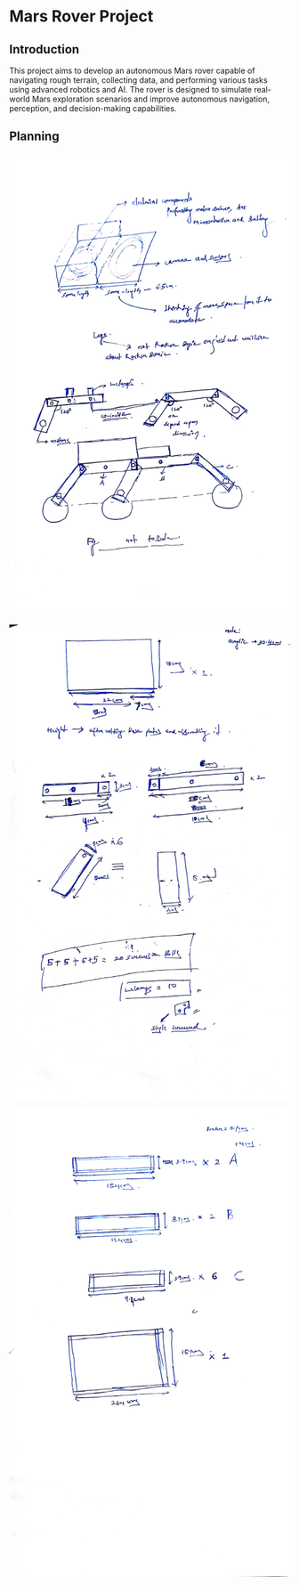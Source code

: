 # Mars Rover Project

## Introduction
This project aims to develop an autonomous Mars rover capable of navigating rough terrain, collecting data, and performing various tasks using advanced robotics and AI. The rover is designed to simulate real-world Mars exploration scenarios and improve autonomous navigation, perception, and decision-making capabilities.

## Planning

![Alt Text](photos/planning/1.jpeg)

![Alt Text](photos/planning/2.jpeg)

![Alt Text](photos/planning/3.jpeg)
